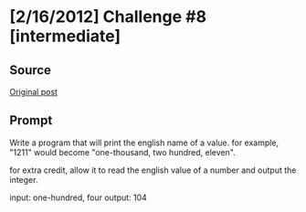 # [2/16/2012] Challenge #8 [intermediate]

## Source

[Original post](https://old.reddit.com/r/dailyprogrammer/comments/psewf/2162012_challenge_8_intermediate/)

## Prompt

Write a program that will print the english name of a value. for example, "1211" would become "one-thousand, two hundred, eleven".

for extra credit, allow it to read the english value of a number and output the integer.

input: one-hundred, four
output: 104
